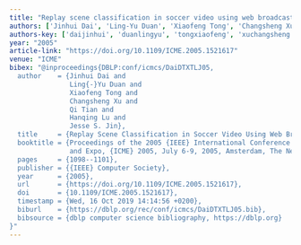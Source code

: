 ```yaml
---
title: "Replay scene classification in soccer video using web broadcast text"
authors: ['Jinhui Dai', 'Ling-Yu Duan', 'Xiaofeng Tong', 'Changsheng Xu', 'Qi Tian 0002', 'Hanqing Lu', 'Jesse S. Jin']
authors-key: ['daijinhui', 'duanlingyu', 'tongxiaofeng', 'xuchangsheng', 'tianqi', 'luhanqing', 's.jesse']
year: "2005"
article-link: "https://doi.org/10.1109/ICME.2005.1521617"
venue: "ICME"
bibex: "@inproceedings{DBLP:conf/icmcs/DaiDTXTLJ05,
  author    = {Jinhui Dai and
               Ling{-}Yu Duan and
               Xiaofeng Tong and
               Changsheng Xu and
               Qi Tian and
               Hanqing Lu and
               Jesse S. Jin},
  title     = {Replay Scene Classification in Soccer Video Using Web Broadcast Text},
  booktitle = {Proceedings of the 2005 {IEEE} International Conference on Multimedia
               and Expo, {ICME} 2005, July 6-9, 2005, Amsterdam, The Netherlands},
  pages     = {1098--1101},
  publisher = {{IEEE} Computer Society},
  year      = {2005},
  url       = {https://doi.org/10.1109/ICME.2005.1521617},
  doi       = {10.1109/ICME.2005.1521617},
  timestamp = {Wed, 16 Oct 2019 14:14:56 +0200},
  biburl    = {https://dblp.org/rec/conf/icmcs/DaiDTXTLJ05.bib},
  bibsource = {dblp computer science bibliography, https://dblp.org}
}"
---
```

